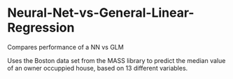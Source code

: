 # Neural-Net-vs-General-Linear-Regression
Compares performance of a NN vs GLM


Uses the Boston data set from the MASS library to predict the median value of an owner occuppied house, based on 13 different variables. 
